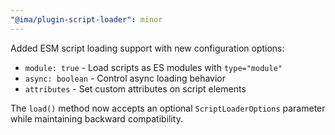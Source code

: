 ```yaml
---
"@ima/plugin-script-loader": minor
---
```


Added ESM script loading support with new configuration options:

- `module: true` - Load scripts as ES modules with `type="module"`
- `async: boolean` - Control async loading behavior
- `attributes` - Set custom attributes on script elements

The `load()` method now accepts an optional `ScriptLoaderOptions` parameter while maintaining backward compatibility.
